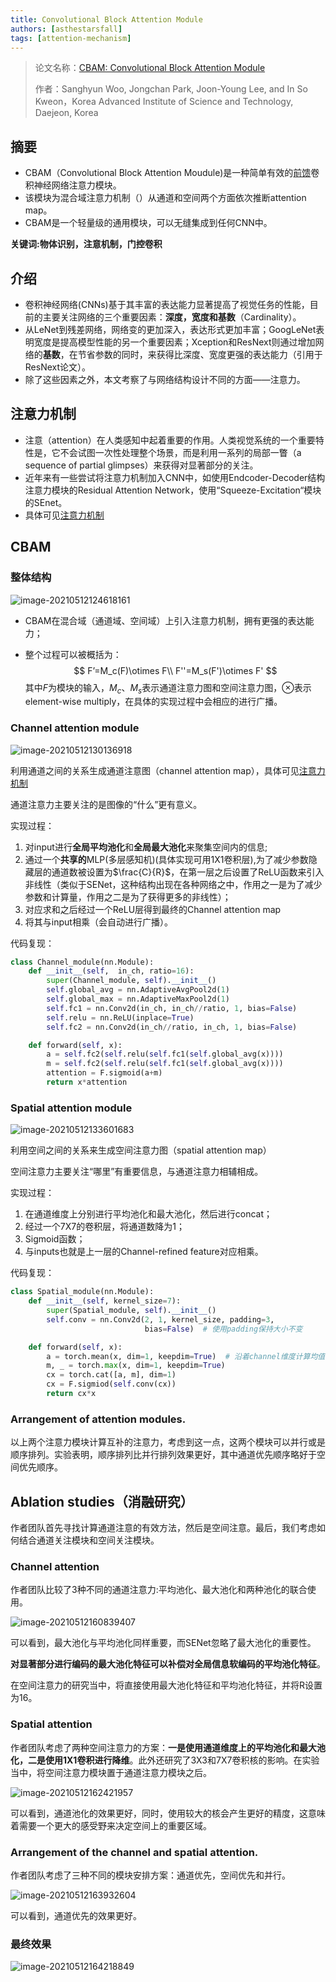 ```yaml
---
title: Convolutional Block Attention Module
authors: [asthestarsfall]
tags: [attention-mechanism]
--- 
```


> 论文名称：[CBAM: Convolutional Block Attention Module](https://arxiv.org/abs/1807.06521)
>
> 作者：Sanghyun Woo, Jongchan Park, Joon-Young Lee, and In So Kweon，Korea Advanced Institute of Science and Technology, Daejeon, Korea

## 摘要

- CBAM（Convolutional Block Attention Moudule)是一种简单有效的[前馈](https://www.cnblogs.com/samshare/p/11801806.html)卷积神经网络注意力模块。 
- 该模块为混合域注意力机制（）从通道和空间两个方面依次推断attention map。
- CBAM是一个轻量级的通用模块，可以无缝集成到任何CNN中。

**关键词:物体识别，注意机制，门控卷积**

## 介绍

- 卷积神经网络(CNNs)基于其丰富的表达能力显著提高了视觉任务的性能，目前的主要关注网络的三个重要因素：**深度，宽度和基数**（Cardinality）。
- 从LeNet到残差网络，网络变的更加深入，表达形式更加丰富；GoogLeNet表明宽度是提高模型性能的另一个重要因素；Xception和ResNext则通过增加网络的**基数**，在节省参数的同时，来获得比深度、宽度更强的表达能力（引用于ResNext论文）。
- 除了这些因素之外，本文考察了与网络结构设计不同的方面——注意力。

<!--truncate-->

## 注意力机制

- 注意（attention）在人类感知中起着重要的作用。人类视觉系统的一个重要特性是，它不会试图一次性处理整个场景，而是利用一系列的局部一瞥（a sequence of partial glimpses）来获得对显著部分的关注。
- 近年来有一些尝试将注意力机制加入CNN中，如使用Endcoder-Decoder结构注意力模块的Residual Attention Network，使用“Squeeze-Excitation“模块的SEnet。
- 具体可见[注意力机制](https://asthestarsfalll.icu/2021/05/12/%E6%B3%A8%E6%84%8F%E5%8A%9B%E6%9C%BA%E5%88%B6/)

## CBAM

### 整体结构

![image-20210512124618161](https://gitee.com/Thedeadleaf/images/raw/master/image-20210512124618161.png)

- CBAM在混合域（通道域、空间域）上引入注意力机制，拥有更强的表达能力；

- 整个过程可以被概括为：
  $$
  F’=M_c(F)\otimes F\\
  F''=M_s(F')\otimes F'
  $$
  其中$F$为模块的输入，$M_c、M_s$表示通道注意力图和空间注意力图，$\otimes$表示element-wise multiply，在具体的实现过程中会相应的进行广播。

### Channel attention module

![image-20210512130136918](https://gitee.com/Thedeadleaf/images/raw/master/image-20210512130136918.png)

利用通道之间的关系生成通道注意图（channel attention map），具体可见[注意力机制](https://asthestarsfalll.icu/2021/05/12/%E6%B3%A8%E6%84%8F%E5%8A%9B%E6%9C%BA%E5%88%B6/)

通道注意力主要关注的是图像的“什么”更有意义。

实现过程：

1. 对input进行**全局平均池化**和**全局最大池化**来聚集空间内的信息;
2. 通过一个**共享的**MLP(多层感知机)(具体实现可用1X1卷积层),为了减少参数隐藏层的通道数被设置为$\frac{C}{R}$，在第一层之后设置了ReLU函数来引入非线性（类似于SENet，这种结构出现在各种网络之中，作用之一是为了减少参数和计算量，作用之二是为了获得更多的非线性）；
3. 对应求和之后经过一个ReLU层得到最终的Channel attention map
4. 将其与input相乘（会自动进行广播）。

代码复现：

```python
class Channel_module(nn.Module):
    def __init__(self,  in_ch, ratio=16):
        super(Channel_module, self).__init__()
        self.global_avg = nn.AdaptiveAvgPool2d(1)
        self.global_max = nn.AdaptiveMaxPool2d(1)
        self.fc1 = nn.Conv2d(in_ch, in_ch//ratio, 1, bias=False)
        self.relu = nn.ReLU(inplace=True)
        self.fc2 = nn.Conv2d(in_ch//ratio, in_ch, 1, bias=False)

    def forward(self, x):
        a = self.fc2(self.relu(self.fc1(self.global_avg(x))))
        m = self.fc2(self.relu(self.fc1(self.global_avg(x))))
        attention = F.sigmoid(a+m)
        return x*attention
```

### Spatial attention module

![image-20210512133601683](https://gitee.com/Thedeadleaf/images/raw/master/image-20210512133601683.png)

利用空间之间的关系来生成空间注意力图（spatial attention map）

空间注意力主要关注“哪里”有重要信息，与通道注意力相辅相成。

实现过程：

1. 在通道维度上分别进行平均池化和最大池化，然后进行concat；
2. 经过一个7X7的卷积层，将通道数降为1；
3. Sigmoid函数；
4. 与inputs也就是上一层的Channel-refined feature对应相乘。

代码复现：

```python
class Spatial_module(nn.Module):
    def __init__(self, kernel_size=7):
        super(Spatial_module, self).__init__()
        self.conv = nn.Conv2d(2, 1, kernel_size, padding=3,
                              bias=False)  # 使用padding保持大小不变

    def forward(self, x):
        a = torch.mean(x, dim=1, keepdim=True)  # 沿着channel维度计算均值和最大值
        m, _ = torch.max(x, dim=1, keepdim=True)
        cx = torch.cat([a, m], dim=1)
        cx = F.sigmiod(self.conv(cx))
        return cx*x
```

### Arrangement of attention modules.

以上两个注意力模块计算互补的注意力，考虑到这一点，这两个模块可以并行或是顺序排列。实验表明，顺序排列比并行排列效果更好，其中通道优先顺序略好于空间优先顺序。

## Ablation studies（消融研究）

作者团队首先寻找计算通道注意的有效方法，然后是空间注意。最后，我们考虑如何结合通道关注模块和空间关注模块。

### Channel attention

作者团队比较了3种不同的通道注意力:平均池化、最大池化和两种池化的联合使用。

![image-20210512160839407](https://i.loli.net/2021/05/12/kFItTg6yD1u5joJ.png)

可以看到，最大池化与平均池化同样重要，而SENet忽略了最大池化的重要性。

**对显著部分进行编码的最大池化特征可以补偿对全局信息软编码的平均池化特征**。

在空间注意力的研究当中，将直接使用最大池化特征和平均池化特征，并将R设置为16。

### Spatial attention

作者团队考虑了两种空间注意力的方案：**一是使用通道维度上的平均池化和最大池化，二是使用1X1卷积进行降维**。此外还研究了3X3和7X7卷积核的影响。在实验当中，将空间注意力模块置于通道注意力模块之后。

![image-20210512162421957](https://gitee.com/Thedeadleaf/images/raw/master/image-20210512162421957.png)

可以看到，通道池化的效果更好，同时，使用较大的核会产生更好的精度，这意味着需要一个更大的感受野来决定空间上的重要区域。

### Arrangement of the channel and spatial attention.

作者团队考虑了三种不同的模块安排方案：通道优先，空间优先和并行。

![image-20210512163932604](https://gitee.com/Thedeadleaf/images/raw/master/image-20210512163932604.png)

可以看到，通道优先的效果更好。

### 最终效果

![image-20210512164218849](https://gitee.com/Thedeadleaf/images/raw/master/image-20210512164218849.png)

